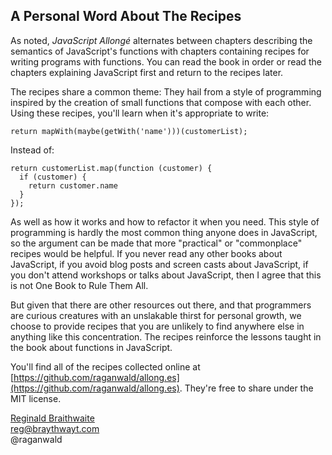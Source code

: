 ## A Personal Word About The Recipes

As noted, *JavaScript Allongé* alternates between chapters describing the semantics of JavaScript's functions with chapters containing recipes for writing programs with functions. You can read the book in order or read the chapters explaining JavaScript first and return to the recipes later.

The recipes share a common theme: They hail from a style of programming inspired by the creation of small functions that compose with each other. Using these recipes, you'll learn when it's appropriate to write:

    return mapWith(maybe(getWith('name')))(customerList);
    
Instead of:

    return customerList.map(function (customer) {
      if (customer) {
        return customer.name
      }
    });
    
As well as how it works and how to refactor it when you need. This style of programming is hardly the most common thing anyone does in JavaScript, so the argument can be made that more "practical" or "commonplace" recipes would be helpful. If you never read any other books about JavaScript, if you avoid blog posts and screen casts about JavaScript, if you don't attend workshops or talks about JavaScript, then I agree that this is not One Book to Rule Them All.

But given that there are other resources out there, and that programmers are curious creatures with an unslakable thirst for personal growth, we choose to provide recipes that you are unlikely to find anywhere else in anything like this concentration. The recipes reinforce the lessons taught in the book about functions in JavaScript.

You'll find all of the recipes collected online at [https://github.com/raganwald/allong.es](https://github.com/raganwald/allong.es). They're free to share under the MIT license.

[Reginald Braithwaite](http://braythwayt.com)  
reg@braythwayt.com  
@raganwald